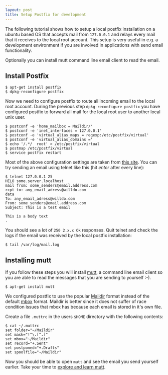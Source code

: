 ```yaml
---
layout: post
title: Setup Postfix for development
---
```


The following tutorial shows how to setup a local postfix installation on a
ubuntu based OS that accepts mail from `127.0.0.1` and relays every mail that
it receives to the local root account.
This setup is very useful in e.g. a development environment if you are involved
in applications with send email functionality.

Optionally you can install mutt command line email client to read the email.

<!-- more -->

## Install Postfix

    $ apt-get install postfix
    $ dpkg-reconfigure postfix


Now we need to configure postfix to route all incoming email to the local root
account. During the previous step `dpkg-reconfigure postfix` you have
configured postfix to forward all mail for the local root user to another local
unix user.

    $ postconf -e 'home_mailbox = Maildir/'
    $ postconf -e 'inet_interfaces = 127.0.0.1'
    $ postconf -e 'virtual_alias_maps = regexp:/etc/postfix/virtual'
    $ postconf -e 'virtual_alias_domains ='
    $ echo '/.*/  root' > /etc/postfix/virtual
    $ postmap /etc/postfix/virtual
    $ service postfix restart


Most of the above configuration settings are taken from [this site][tipcache].
You can try sending an email using telnet like this (hit *enter* after every
line):

    $ telnet 127.0.0.1 25
    HELO some.server.localhost
    mail from: some_senders@email.address.com
    rcpt to: any_email_adress@willdo.com
    data
    To: any_email_adress@willdo.com
    From: some_senders@email.address.com
    Subject: This is a test email

    This is a body text
    .


You should see a lot of `250 2.x.x Ok` responses. Quit telnet and check the
logs if the email was received by the local postfix installation:

    $ tail /var/log/mail.log


## Installing mutt

If you follow these steps you will install [mutt][mutt], a command line email
client so you are able to read the messages that you are sending to yourself
:-).

    $ apt-get install mutt


We configured postfix to use the popular [Maildir][maildir] format instead of the
default [mbox][mbox] format. Maildir is better since it does not suffer of race
condition issues that mbox has because each email is stored in it's own file.

Create a file `.muttrc` in the users `$HOME` directory with the following
contents:

    $ cat ~/.muttrc 
    set folder="~/Maildir"
    set mask="!^\.[^.]"
    set mbox="~/Maildir"
    set record="+.Sent"
    set postponed="+.Drafts"
    set spoolfile="~/Maildir"


Now you should be able to open `mutt` and see the email you send yourself
earlier. Take your time to [explore and learn mutt][mutt_tutorial].



[tipcache]: http://www.tipcache.com/tip/Create_a_super_%22catch-all%22_email_address_in_Postfix_16.html
[mutt]: http://www.mutt.org
[maildir]: http://www.qmail.org/man/man5/maildir.html
[mbox]: http://www.qmail.org/qmail-manual-html/man5/mbox.html
[mutt_tutorial]: http://mutt.blackfish.org.uk
